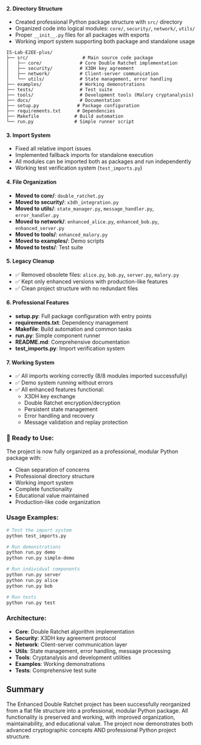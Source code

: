 

#### 2. **Directory Structure**


- Created professional Python package structure with `src/` directory
- Organized code into logical modules: `core/`, `security/`, `network/`, `utils/`
- Proper `__init__.py` files for all packages with exports
- Working import system supporting both package and standalone usage

```
IS-Lab-E2EE-plus/
├── src/                    # Main source code package
│   ├── core/              # Core Double Ratchet implementation
│   ├── security/          # X3DH key agreement
│   ├── network/           # Client-server communication
│   └── utils/             # State management, error handling
├── examples/              # Working demonstrations
├── tests/                 # Test suite
├── tools/                 # Development tools (Malory cryptanalysis)
├── docs/                  # Documentation
├── setup.py              # Package configuration
├── requirements.txt      # Dependencies
├── Makefile             # Build automation
└── run.py               # Simple runner script
```

#### 3. **Import System**

- Fixed all relative import issues
- Implemented fallback imports for standalone execution
- All modules can be imported both as packages and run independently
- Working test verification system (`test_imports.py`)

#### 4. **File Organization**

- **Moved to core/**: `double_ratchet.py`
- **Moved to security/**: `x3dh_integration.py`
- **Moved to utils/**: `state_manager.py`, `message_handler.py`, `error_handler.py`
- **Moved to network/**: `enhanced_alice.py`, `enhanced_bob.py`, `enhanced_server.py`
- **Moved to tools/**: `enhanced_malory.py`
- **Moved to examples/**: Demo scripts
- **Moved to tests/**: Test suite

#### 5. **Legacy Cleanup**

- ✅ Removed obsolete files: `alice.py`, `bob.py`, `server.py`, `malory.py`
- ✅ Kept only enhanced versions with production-like features
- ✅ Clean project structure with no redundant files

#### 6. **Professional Features**

- **setup.py**: Full package configuration with entry points
- **requirements.txt**: Dependency management
- **Makefile**: Build automation and common tasks
- **run.py**: Simple component runner
- **README.md**: Comprehensive documentation
- **test_imports.py**: Import verification system

#### 7. **Working System**

- ✅ All imports working correctly (8/8 modules imported successfully)
- ✅ Demo system running without errors
- ✅ All enhanced features functional:
  - X3DH key exchange
  - Double Ratchet encryption/decryption
  - Persistent state management
  - Error handling and recovery
  - Message validation and replay protection

### 🚀 Ready to Use:

The project is now fully organized as a professional, modular Python package with:

- Clean separation of concerns
- Professional directory structure
- Working import system
- Complete functionality
- Educational value maintained
- Production-like code organization

### Usage Examples:

```bash
# Test the import system
python test_imports.py

# Run demonstrations
python run.py demo
python run.py simple-demo

# Run individual components
python run.py server
python run.py alice
python run.py bob

# Run tests
python run.py test
```

### Architecture:

- **Core**: Double Ratchet algorithm implementation
- **Security**: X3DH key agreement protocol
- **Network**: Client-server communication layer
- **Utils**: State management, error handling, message processing
- **Tools**: Cryptanalysis and development utilities
- **Examples**: Working demonstrations
- **Tests**: Comprehensive test suite

## Summary

The Enhanced Double Ratchet project has been successfully reorganized from a flat file structure into a professional, modular Python package. All functionality is preserved and working, with improved organization, maintainability, and educational value. The project now demonstrates both advanced cryptographic concepts AND professional Python project structure.
